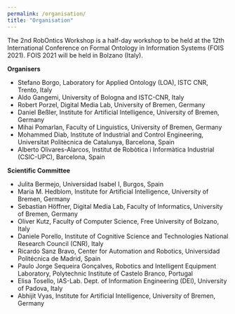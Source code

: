 ```yaml
---
permalink: /organisation/
title: "Organisation"
---
```


The 2nd RobOntics Workshop is a half-day workshop to be held at the 12th International Conference on Formal Ontology in Information Systems (FOIS 2021). FOIS 2021 will be held in Bolzano (Italy).

**Organisers**

- Stefano Borgo, Laboratory for Applied Ontology (LOA), ISTC CNR, Trento, Italy
- Aldo Gangemi, University of Bologna and ISTC-CNR, Italy
- Robert Porzel, Digital Media Lab, University of Bremen, Germany
- Daniel Beßler, Institute for Artificial Intelligence, University of Bremen, Germany
- Mihai Pomarlan, Faculty of Linguistics, University of Bremen, Germany
- Mohammed Diab, Institute of Industrial and Control Engineering, Universitat Politècnica de Catalunya, Barcelona, Spain
- Alberto Olivares-Alarcos, Institut de Robòtica i Informàtica Industrial (CSIC-UPC), Barcelona, Spain

**Scientific Committee**

- Julita Bermejo, Universidad Isabel I, Burgos, Spain
- Maria M. Hedblom, Institute for Artificial Intelligence, University of Bremen, Germany
- Sebastian Höffner, Digital Media Lab, Faculty of Informatics, University of Bremen, Germany
- Oliver Kutz, Faculty of Computer Science, Free University of Bolzano, Italy
- Daniele Porello, Institute of Cognitive Science and Technologies National Research Council (CNR), Italy
- Ricardo Sanz Bravo, Center for Automation and Robotics, Universidad Politécnica de Madrid, Spain
- Paulo Jorge Sequeira Gonçalves, Robotics and Intelligent Equipment Laboratory, Polytechnic Institute of Castelo Branco, Portugal
- Elisa Tosello, IAS-Lab. Dept. of Information Engineering (DEI), University of Padova, Italy
- Abhijit Vyas, Institute for Artificial Intelligence, University of Bremen, Germany
